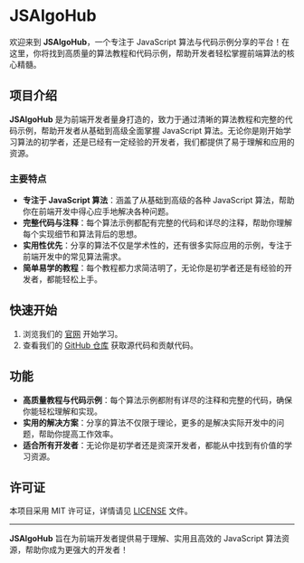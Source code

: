 # JSAlgoHub

欢迎来到 **JSAlgoHub**，一个专注于 JavaScript 算法与代码示例分享的平台！在这里，你将找到高质量的算法教程和代码示例，帮助开发者轻松掌握前端算法的核心精髓。

## 项目介绍

**JSAlgoHub** 是为前端开发者量身打造的，致力于通过清晰的算法教程和完整的代码示例，帮助开发者从基础到高级全面掌握 JavaScript 算法。无论你是刚开始学习算法的初学者，还是已经有一定经验的开发者，我们都提供了易于理解和应用的资源。

### 主要特点

- **专注于 JavaScript 算法**：涵盖了从基础到高级的各种 JavaScript 算法，帮助你在前端开发中得心应手地解决各种问题。
- **完整代码与注释**：每个算法示例都配有完整的代码和详尽的注释，帮助你理解每个实现细节和算法背后的思想。
- **实用性优先**：分享的算法不仅是学术性的，还有很多实际应用的示例，专注于前端开发中的常见算法需求。
- **简单易学的教程**：每个教程都力求简洁明了，无论你是初学者还是有经验的开发者，都能轻松上手。

## 快速开始

1. 浏览我们的 [官网](https://jsalgohub.com) 开始学习。
2. 查看我们的 [GitHub 仓库](https://github.com/fady-mak/js-algo-hub) 获取源代码和贡献代码。

## 功能

- **高质量教程与代码示例**：每个算法示例都附有详尽的注释和完整的代码，确保你能轻松理解和实现。
- **实用的解决方案**：分享的算法不仅限于理论，更多的是解决实际开发中的问题，帮助你提高工作效率。
- **适合所有开发者**：无论你是初学者还是资深开发者，都能从中找到有价值的学习资源。

## 许可证

本项目采用 MIT 许可证，详情请见 [LICENSE](LICENSE) 文件。

---

**JSAlgoHub** 旨在为前端开发者提供易于理解、实用且高效的 JavaScript 算法资源，帮助你成为更强大的开发者！
